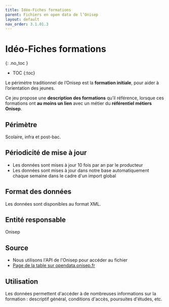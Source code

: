 ```yaml
---
title: Idéo-Fiches formations
parent: Fichiers en open data de l’Onisep
layout: default
nav_order: 3.1.01.3
---
```


# Idéo-Fiches formations
{: .no_toc }

- TOC
{:toc}

Le périmètre traditionnel de l’Onisep est la **formation initiale**, pour aider à l’orientation des jeunes.

Ce jeu propose une **description des formations** qu’il référence, lorsque ces formations ont **au moins un lien** avec un métier du **référentiel métiers Onisep**.

## Périmètre

Scolaire, infra et post-bac.

## Périodicité de mise à jour

- Les données sont mises à jour 10 fois par an par le producteur
- Les données sont mises à jour dans notre base automatiquement chaque semaine dans le cadre d'un import global

## Format des données

Les données sont disponibles au format XML.

## Entité responsable

Onisep

## Source

- Nous utilisons l'API de l'Onisep pour accéder au fichier
- [Page de la table sur opendata.onisep.fr](https://opendata.onisep.fr/data/5fe07a9ecc960/2-ideo-fiches-formations.htm)

## Utilisation

Les données permettent d'accéder à de nombreuses informations sur la formation : descriptif général, conditions d'accès, poursuites d'études, etc.